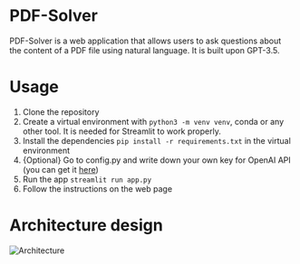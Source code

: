 # PDF-Solver

PDF-Solver is a web application that allows users to ask questions about the content of a PDF file using natural language. It is built upon GPT-3.5.

# Usage

1. Clone the repository
2. Create a virtual environment with `python3 -m venv venv`, conda or any other tool. It is needed for Streamlit to work properly.
3. Install the dependencies `pip install -r requirements.txt` in the virtual environment
4. {Optional} Go to config.py and write down your own key for OpenAI API (you can get it [here](https://beta.openai.com/))
5. Run the app `streamlit run app.py`
6. Follow the instructions on the web page

# Architecture design

![Architecture](architecture/final-scheme.png)
